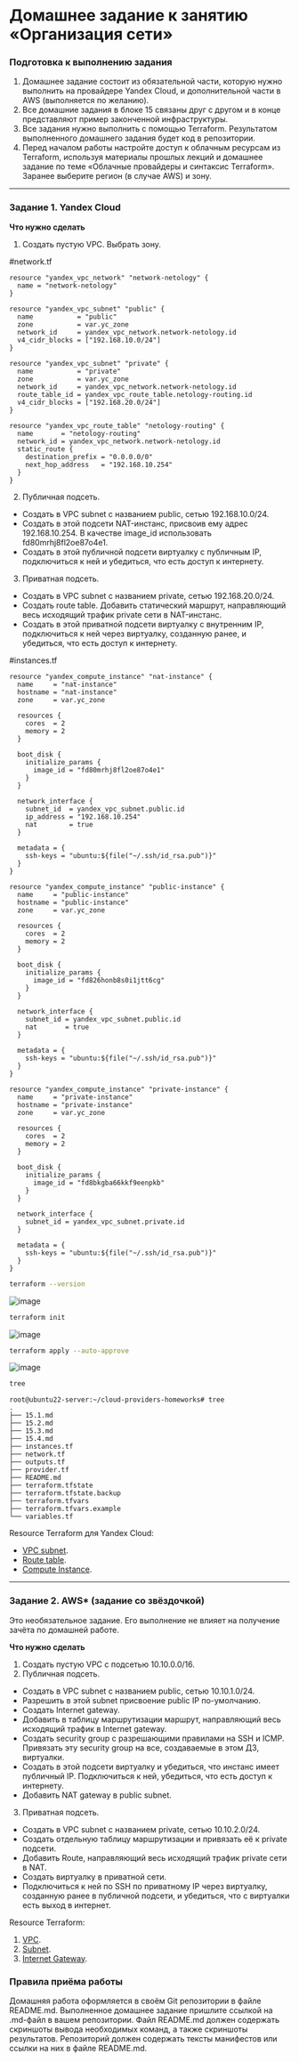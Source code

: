 # Домашнее задание к занятию «Организация сети»

### Подготовка к выполнению задания

1. Домашнее задание состоит из обязательной части, которую нужно выполнить на провайдере Yandex Cloud, и дополнительной части в AWS (выполняется по желанию). 
2. Все домашние задания в блоке 15 связаны друг с другом и в конце представляют пример законченной инфраструктуры.  
3. Все задания нужно выполнить с помощью Terraform. Результатом выполненного домашнего задания будет код в репозитории. 
4. Перед началом работы настройте доступ к облачным ресурсам из Terraform, используя материалы прошлых лекций и домашнее задание по теме «Облачные провайдеры и синтаксис Terraform». Заранее выберите регион (в случае AWS) и зону.

---
### Задание 1. Yandex Cloud 

**Что нужно сделать**

1. Создать пустую VPC. Выбрать зону.

#network.tf

```hcl
resource "yandex_vpc_network" "network-netology" {
  name = "network-netology"
}

resource "yandex_vpc_subnet" "public" {
  name           = "public"
  zone           = var.yc_zone
  network_id     = yandex_vpc_network.network-netology.id
  v4_cidr_blocks = ["192.168.10.0/24"]
}

resource "yandex_vpc_subnet" "private" {
  name           = "private"
  zone           = var.yc_zone
  network_id     = yandex_vpc_network.network-netology.id
  route_table_id = yandex_vpc_route_table.netology-routing.id
  v4_cidr_blocks = ["192.168.20.0/24"]
}

resource "yandex_vpc_route_table" "netology-routing" {
  name       = "netology-routing"
  network_id = yandex_vpc_network.network-netology.id
  static_route {
    destination_prefix = "0.0.0.0/0"
    next_hop_address   = "192.168.10.254"
  }
}
```

2. Публичная подсеть.

 - Создать в VPC subnet с названием public, сетью 192.168.10.0/24.
 - Создать в этой подсети NAT-инстанс, присвоив ему адрес 192.168.10.254. В качестве image_id использовать fd80mrhj8fl2oe87o4e1.
 - Создать в этой публичной подсети виртуалку с публичным IP, подключиться к ней и убедиться, что есть доступ к интернету.
3. Приватная подсеть.
 - Создать в VPC subnet с названием private, сетью 192.168.20.0/24.
 - Создать route table. Добавить статический маршрут, направляющий весь исходящий трафик private сети в NAT-инстанс.
 - Создать в этой приватной подсети виртуалку с внутренним IP, подключиться к ней через виртуалку, созданную ранее, и убедиться, что есть доступ к интернету.

#instances.tf

```hcl
resource "yandex_compute_instance" "nat-instance" {
  name     = "nat-instance"
  hostname = "nat-instance"
  zone     = var.yc_zone
  
  resources {
    cores  = 2
    memory = 2
  }

  boot_disk {
    initialize_params {
      image_id = "fd80mrhj8fl2oe87o4e1"
    }
  }

  network_interface {
    subnet_id  = yandex_vpc_subnet.public.id
    ip_address = "192.168.10.254"
    nat        = true
  }

  metadata = {
    ssh-keys = "ubuntu:${file("~/.ssh/id_rsa.pub")}"
  }
}

resource "yandex_compute_instance" "public-instance" {
  name     = "public-instance"
  hostname = "public-instance"
  zone     = var.yc_zone
  
  resources {
    cores  = 2
    memory = 2
  }

  boot_disk {
    initialize_params {
      image_id = "fd826honb8s0i1jtt6cg"
    }
  }

  network_interface {
    subnet_id = yandex_vpc_subnet.public.id
    nat       = true
  }

  metadata = {
    ssh-keys = "ubuntu:${file("~/.ssh/id_rsa.pub")}"
  }
}

resource "yandex_compute_instance" "private-instance" {
  name     = "private-instance"
  hostname = "private-instance"
  zone     = var.yc_zone
  
  resources {
    cores  = 2
    memory = 2
  }

  boot_disk {
    initialize_params {
      image_id = "fd8bkgba66kkf9eenpkb"
    }
  }

  network_interface {
    subnet_id = yandex_vpc_subnet.private.id
  }

  metadata = {
    ssh-keys = "ubuntu:${file("~/.ssh/id_rsa.pub")}"
  }
}
```

```bash
terraform --version
```

![image](https://github.com/user-attachments/assets/c83a1889-d7fe-4adb-aab1-33866c827c1c)


```bash
terraform init
```

![image](https://github.com/user-attachments/assets/8424170e-944b-4d1f-abfe-a69f5742cc02)



```bash
terraform apply --auto-approve
```
![image](https://github.com/user-attachments/assets/99ef7175-1a11-4243-9d74-2627cfda41ca)

```bash
tree
```
```
root@ubuntu22-server:~/cloud-providers-homeworks# tree
.
├── 15.1.md
├── 15.2.md
├── 15.3.md
├── 15.4.md
├── instances.tf
├── network.tf
├── outputs.tf
├── provider.tf
├── README.md
├── terraform.tfstate
├── terraform.tfstate.backup
├── terraform.tfvars
├── terraform.tfvars.example
└── variables.tf
```

Resource Terraform для Yandex Cloud:

- [VPC subnet](https://registry.terraform.io/providers/yandex-cloud/yandex/latest/docs/resources/vpc_subnet).
- [Route table](https://registry.terraform.io/providers/yandex-cloud/yandex/latest/docs/resources/vpc_route_table).
- [Compute Instance](https://registry.terraform.io/providers/yandex-cloud/yandex/latest/docs/resources/compute_instance).

---
### Задание 2. AWS* (задание со звёздочкой)

Это необязательное задание. Его выполнение не влияет на получение зачёта по домашней работе.

**Что нужно сделать**

1. Создать пустую VPC с подсетью 10.10.0.0/16.
2. Публичная подсеть.

 - Создать в VPC subnet с названием public, сетью 10.10.1.0/24.
 - Разрешить в этой subnet присвоение public IP по-умолчанию.
 - Создать Internet gateway.
 - Добавить в таблицу маршрутизации маршрут, направляющий весь исходящий трафик в Internet gateway.
 - Создать security group с разрешающими правилами на SSH и ICMP. Привязать эту security group на все, создаваемые в этом ДЗ, виртуалки.
 - Создать в этой подсети виртуалку и убедиться, что инстанс имеет публичный IP. Подключиться к ней, убедиться, что есть доступ к интернету.
 - Добавить NAT gateway в public subnet.
3. Приватная подсеть.
 - Создать в VPC subnet с названием private, сетью 10.10.2.0/24.
 - Создать отдельную таблицу маршрутизации и привязать её к private подсети.
 - Добавить Route, направляющий весь исходящий трафик private сети в NAT.
 - Создать виртуалку в приватной сети.
 - Подключиться к ней по SSH по приватному IP через виртуалку, созданную ранее в публичной подсети, и убедиться, что с виртуалки есть выход в интернет.

Resource Terraform:

1. [VPC](https://registry.terraform.io/providers/hashicorp/aws/latest/docs/resources/vpc).
1. [Subnet](https://registry.terraform.io/providers/hashicorp/aws/latest/docs/resources/subnet).
1. [Internet Gateway](https://registry.terraform.io/providers/hashicorp/aws/latest/docs/resources/internet_gateway).

### Правила приёма работы

Домашняя работа оформляется в своём Git репозитории в файле README.md. Выполненное домашнее задание пришлите ссылкой на .md-файл в вашем репозитории.
Файл README.md должен содержать скриншоты вывода необходимых команд, а также скриншоты результатов.
Репозиторий должен содержать тексты манифестов или ссылки на них в файле README.md.
